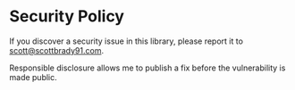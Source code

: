 # Security Policy

If you discover a security issue in this library, please report it to scott@scottbrady91.com.

Responsible disclosure allows me to publish a fix before the vulnerability is made public.
